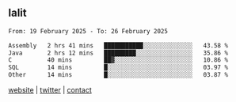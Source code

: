 ## lalit

<!--START_SECTION:waka-->

```txt
From: 19 February 2025 - To: 26 February 2025

Assembly   2 hrs 41 mins   ███████████░░░░░░░░░░░░░░   43.58 %
Java       2 hrs 12 mins   █████████░░░░░░░░░░░░░░░░   35.86 %
C          40 mins         ██▓░░░░░░░░░░░░░░░░░░░░░░   10.86 %
SQL        14 mins         █░░░░░░░░░░░░░░░░░░░░░░░░   03.97 %
Other      14 mins         █░░░░░░░░░░░░░░░░░░░░░░░░   03.87 %
```

<!--END_SECTION:waka-->

[website](https://lalit.sh) | [twitter](https://x.com/@lalitcodes) | [contact](https://lalit.sh/contact)
